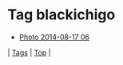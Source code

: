 <!--
title: Tag blackichigo
date: 2020-06-28T15:26:59.812Z
tags:
-->
# Tag blackichigo

 * [Photo 2014-08-17 06](94980554000.md)

| [Tags](tags.md) | [Top](index.md) |
